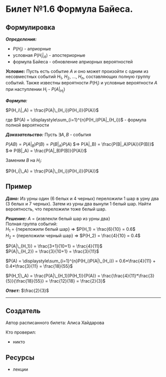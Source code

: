 # Билет №1.6 Формула Байеса.

## Формулировка

***Определения:***
- $P(H_i)$ - априорные  
- условная $P(H_i|_A)$ - апостериорные  
- формула Байеса - обновление априорных вероятностей

***Условие:*** Пусть есть событие $A$ и оно может произойти с одним из несовместных событий $H_1$, $H_2$, ..., $H_n$, составляющих полную группу событий. Также известны вероятности $P(H_i)$ и условные вероятности $A$ при наступлении $H_i$ - $P(A|_{H_i})$

***Формула:*** 

$P(H_i\|_A) = \frac{P(A|\_{H_i})P(H_i)}{P(A)}$

где $P(A) = \displaystyle\sum_{i=1}^{n}P(H_i)P(A|_{H_i})$ - формула полной вероятности

***Доказательство:*** Пусть $\exists A, B$ - события 

$P(AB) = P(A|_B)P(B) = P(B|_A)P(A)$
$=> P(A|_B) = \frac{P(B|_A)P(A)}{P(B)}$
$=> P(B|_A) = \frac{P(A|_B)P(B)}{P(A)}$  

Заменим $B$ на $H_i$:  

$P(H_i|\_A) = \frac{P(A|\_{H_i})P(H_i)}{P(A)}$

## Пример

***Дано:*** Из урны один (6 белых и 4 черных) переложили 1 шар в урну два (3 белых и 7 черных). Затем из урны два вынули 1 белый шар. Найти вероятность, что переложили тоже белый шар.

***Решение:*** $A$ = {извлекли белый шар из урны два}  
Полная группа событий:  
$H_1$ = {переложили белый шар} => $P(H_1) = \frac{6}{10} = 0.6$  
$H_2$ = {переложили черный шар} => $P(H_2) = \frac{4}{10} = 0.4$   

$P(A|\_{H_1}) = \frac{3+1}{10+1} = \frac{4}{11}$   
$P(A|\_{H_2}) = \frac{3}{10+1} = \frac{3}{11}$ 

$P(A) = \displaystyle\sum_{i=1}^{n}P(H_i)P(A|\_{H_i}) = 0.6*\frac{4}{11} + 0.4*\frac{3}{11} = \frac{18}{55}$

$P(H_1|\_A) = \frac{P(A|\_{H_1})P(H_1)}{P(A)} = \frac{\frac{4}{11}*\frac{3}{5}}{\frac{18}{55}} = \frac{12}{18} = \frac{2}{3}$

***Ответ:*** $\frac{2}{3}$

---
## Создатель

Автор расписанного билета: Алиса Хайдарова

Кто проверил:
- никто

## Ресурсы
- лекции

